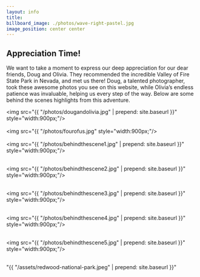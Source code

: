 ```yaml
---
layout: info
title: 
billboard_image: ./photos/wave-right-pastel.jpg
image_position: center center
---
```


## Appreciation Time!
We want to take a moment to express our deep appreciation for our dear friends, Doug and Olivia. They recommended the incredible Valley of Fire State Park in Nevada, and met us there! Doug, a talented photographer, took these awesome photos you see on this website, while Olivia’s endless patience was invaluable, helping us every step of the way. Below are some behind the scenes highlights from this adventure.

<!-- ![Doug and Olivia](/photos/dougandolivia.jpg){width=50 height=30} -->
<img src="{{ "/photos/dougandolivia.jpg" | prepend: site.baseurl }}" style="width:900px;"/>  
<br>
<img src="{{ "/photos/fourofus.jpg" style="width:900px;"/>  
<br>
<img src="{{ "/photos/behindthescene1.jpg" | prepend: site.baseurl }}" style="width:900px;"/>  
<br>

<img src="{{ "/photos/behindthescene2.jpg" | prepend: site.baseurl }}" style="width:900px;"/>  
<br>

<img src="{{ "/photos/behindthescene3.jpg" | prepend: site.baseurl }}" style="width:900px;"/>  
<br>

<img src="{{ "/photos/behindthescene4.jpg" | prepend: site.baseurl }}" style="width:900px;"/>  
<br>

<img src="{{ "/photos/behindthescene5.jpg" | prepend: site.baseurl }}" style="width:900px;"/>  
<br>



"{{ "/assets/redwood-national-park.jpeg" | prepend: site.baseurl }}"